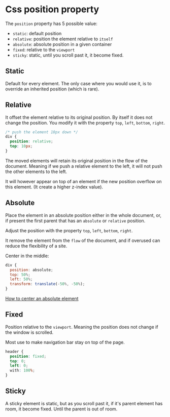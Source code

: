 # Css position property

The `position` property has 5 possible value:

- `static`: default position
- `relative`: position the element relative to `itself`
- `absolute`: absolute position in a given container
- `fixed`: relative to the `viewport`
- `sticky`: static, until you scroll past it, it become fixed.

## Static

Default for every element. The only case where you would use it, is to
override an inherited position (which is rare).

## Relative

It offset the element relative to its original position. By itself it does not
change the position. You modify it with the property `top`, `left`, `bottom`, `right`.

```css
/* push the element 10px down */
div {
  position: relative;
  top: 10px;
}
```

The moved elements will retain its original position in the flow of the 
document. Meaning if we push a relative element to the left, it will not 
push the other elements to the left.

It will however appear on top of an element if the new position overflow on 
this element. (It create a higher z-index value).

## Absolute

Place the element in an absolute position either in the whole document, or,
if present the first parent that has an `absolute` or `relative` position.

Adjust the position with the property `top`, `left`, `bottom`, `right`.

It remove the element from the `flow` of the document, and if overused can
reduce the flexibility of a site.

Center in the middle:

```javascript
div {
  position: absolute;
  top: 50%;
  left: 50%;
  transform: translate(-50%, -50%);
}
```

[How to center an absolute element](css_center_absolute_element.md)

## Fixed

Position relative to the `viewport`. Meaning the position does not change if
the window is scrolled.

Most use to make navigation bar stay on top of the page.

 ```css
 header {
   position: fixed;
   top: 0;
   left: 0;
   with: 100%;
 }
 ```
 
 ## Sticky
 
 A sticky element is static, but as you scroll past it, if it's parent element
 has room, it become fixed. Until the parent is out of room.
